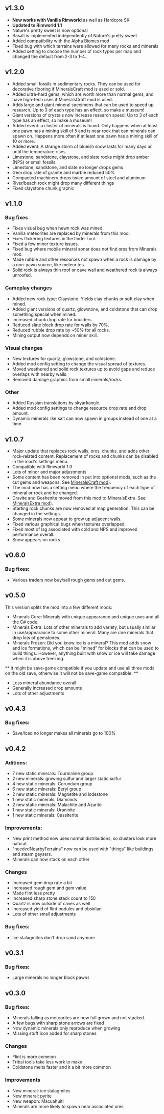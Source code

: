 ## v1.3.0

* **Now works with Vanilla Rimworld** as well as Hardcore SK
* **Updated to Rimworld 1.1**
* Nature's pretty sweet is now optional
* Basalt is implemented independently of Nature's pretty sweet
* Added compatibility with the Alpha Biomes mod
* Fixed bug with which terrains were allowed for many rocks and minerals
* Added setting to choose the number of rock types per map and changed the default from 2-3 to 1-4. 


## v1.2.0

* Added small fossils in sedimentary rocks. They can be used for decorative flooring if MineralsCraft mod is used or sold.
* Added ultra-hard gems, which are worth more than normal gems, and have high-tech uses if MineralsCraft mod is used.
* Adds large and giant mineral specimens that can be used to speed up research. Up to 3 of each type has an effect, so make a museum!
* Giant versions of crystals now increase research speed. Up to 3 of each type has an effect, so make a museum!
* Added event: a cluster of minerals is found. Only happens when at least one pawn has a mining skill of 5 and is near rock that can minerals can spawn on. Happens more often if at least one pawn has a mining skill of 10 or more.
* Added event: A strange storm of blueish snow lasts for many days or until the temperature rises.
* Limestone, sandstone, claystone, and slate rocks might drop amber (NPS) or small fossils
* Limestone,  sandstone, and slate no longer drops gems
* Gem drop rate of granite and marble reduced 50%
* Compacted machinery drops twice amount of steel and aluminum
* River/beach rock might drop many different things
* Fixed claystone chunk graphic

## v1.1.0

### Bug fixes

* Fixes visual bug when hewn rock was mined.
* Vanilla meteorites are replaced by minerals from this mod.
* Fixes flickering textures in the finder tool.
* Fixed a few minor texture issues.
* Fixed bug where mobile mineral sonar does not find ores from Minerals mod.
* Made rubble and other resources not spawn when a rock is damage by a non-pawn source, like meteorites.
* Solid rock is always thin roof or cave wall and weathered rock is always unroofed.

### Gameplay changes

* Added new rock type: Claystone. Yields clay chunks or soft clay when mined.
* Added giant versions of quartz, glowstone, and coldstone that can drop something special when mined.
* Increased chunk drop rate for boulders. 
* Reduced slate block drop rate for walls by 70%.
* Reduced rubble drop rate by ~50% for all rocks. 
* Mining output now depends on miner skill.

### Visual changes 

* New textures for quartz, glowstone, and coldstone.
* Added mod config setting to change the visual spread of textures.
* Moved weathered and solid rock textures up to avoid gaps and reduce overlaps with nearby walls. 
* Removed damage graphics from small minerals/rocks.

### Other

* Added Russian translations by skyarkangle.
* Added mod config settings to change resource drop rate and drop amount.
* Dynamic minerals like salt can now spawn in groups instead of one at a time. 


## v1.0.7

* Major update that replaces rock walls, ores, chunks, and adds other rock-related content. Replacement of rocks and chunks can be disabled in the mod's settings menu.
* Compatible with Rimworld 1.0
* Lots of minor and major adjustments
* Some content has been removed in put into optional mods, such as the cut gems and weapons. See [MineralsCraft mod](https://github.com/zachary-foster/MineralsCraft_SK)).
* The mod now has a setting menu where the frequency of each type of mineral or rock and be changed.
* Dravite and Goshenite moved from this mod to MineralsExtra. See [MineralsExtra mod](https://github.com/zachary-foster/MineralsExtra_SK)).
* Starting rock chunks are now removed at map generation. This can be changed in the settings.
* Some minerals now appear to grow up adjacent walls.
* Fixed various graphical bugs when textures overlapped.
* Fixed most of lag associated with cold and NPS and improved performance overall.
* Snow appears on rocks.

## v0.6.0

### Bug fixes:

* Various traders now buy/sell rough gems and cut gems.


## v0.5.0

This version splits the mod into a few different mods:

* Minerals Core: Minerals with unique appearance and unique uses and all the C# code.
* Minerals Extra: Lots of other minerals to add variety, but usually similar in use/appearance to some other mineral. Many are rare minerals that drop lots of gemstones.
* Minerals Frozen: Did you know ice is a mineral? This mod adds snow and ice formations, which can be "mined" for blocks that can be used to build things. However, anything built with snow or ice will take damage when it is above freezing. 

** It might be save-game compatible if you update and use all three mods on the old save, otherwise it will not be save-game compatible. **
 
* Less mineral abundance overall
* Generally increased drop amounts
* Lots of other adjustments

## v0.4.3

### Bug fixes:

* Save/load no longer makes all minerals go to 100%


## v0.4.2 

### Aditions:

* 7 new static minerals: Tourmaline group
* 2 new minerals: growing sulfur and larger static sulfur
* 4 new static minerals: Corundum group
* 6 new static minerals: Beryl group
* 2 new static minerals: Magnetite and lodestone
* 1 new static minerals: Diamonds
* 2 new static minerals: Malachite and Azurite
* 1 new static minerals: Uraninite
* 1 new static minerals: Cassiterite

### Improvements:

* New print method now uses normal distributions, so clusters look more natural
* "neededNearbyTerrains" now can be used with "things" like buildings and steam geysers.
* Minerals can now stack on each other

### Changes

* Increased gem drop rate a bit
* increased rough gem and gem value 
* Made flint less pretty
* Increased sharp stone stack count to 150
* Quartz is now outside of caves as well
* increased yield of flint nodules and obsidian
* Lots of other small adjustments 

### Bug fixes:

* Ice stalagmites don't drop sand anymore

## v0.3.1

### Bug fixes:

* Large minerals no longer block pawns

## v0.3.0

### Bug fixes:

* Minerals falling as meteorites are now full grown and not stacked.
* A few bugs with sharp stone arrows are fixed
* Now dynamic minerals only reproduce when growing
* Missing stuff icon added for sharp stones

### Changes

* Flint is more common
* Tribal tools take less work to make
* Coldstone melts faster and it a bit more common

### Improvements

* New mineral: ice stalagmites
* New mineral: pyrite
* New weapon: Macuahuitl
* Minerals are more likely to spawn near associated ores

